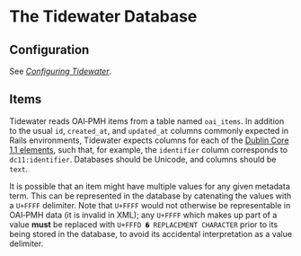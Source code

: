 # The Tidewater Database

## Configuration

See [<cite>Configuring Tidewater</cite>](./configuration.md).

## Items

Tidewater reads OAI‐PMH items from a table named `oai_items`.
In addition to the usual `id`, `created_at`, and `updated_at` columns
  commonly expected in Rails environments, Tidewater expects columns
  for each of the [Dublin Core 1.1 elements][dc11], such that, for
  example, the `identifier` column corresponds to `dc11:identifier`.
Databases should be Unicode, and columns should be `text`.

[dc11]: https://www.dublincore.org/specifications/dublin-core/dces/

It is possible that an item might have multiple values for any given
  metadata term.
This can be represented in the database by catenating the values with
  a `U+FFFF` delimiter.
Note that `U+FFFF` would not otherwise be representable in OAI‐PMH data
  (it is invalid in XML); any `U+FFFF` which makes up part of a value
  **must** be replaced with `U+FFFD � REPLACEMENT CHARACTER` prior to
  its being stored in the database, to avoid its accidental
  interpretation as a value delimiter.
